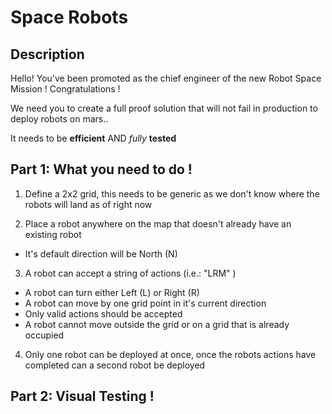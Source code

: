 # Space Robots

## Description
Hello! You've been promoted as the chief engineer of the new Robot Space Mission ! Congratulations !

We need you to create a full proof solution that will not fail in production to deploy robots on mars..

It needs to be **efficient** AND *fully* **tested**

## Part 1: What you need to do !

1. Define a 2x2 grid, this needs to be generic as we don't know where the robots will land as of right now

2. Place a robot anywhere on the map that doesn't already have an existing robot
  * It's default direction will be North (N)

3. A robot can accept a string of actions (i.e.: "LRM" )
  * A robot can turn either Left (L) or Right (R)
  * A robot can move by one grid point in it's current direction
  * Only valid actions should be accepted
  * A robot cannot move outside the grid or on a grid that is already occupied

4. Only one robot can be deployed at once, once the robots actions have completed can a second robot be deployed

## Part 2: Visual Testing !